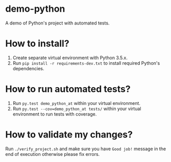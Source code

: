 demo-python
===========
A demo of Python's project with automated tests.

How to install?
===============
1. Create separate virtual environment with Python 3.5.x.
2. Run `pip install -r requirements-dev.txt` to install required Python's dependencies.

How to run automated tests?
============================
1. Run `py.test demo_python_at` within your virtual environment.
2. Run `py.test --cov=demo_python_at tests/` within your virtual environment to run tests with coverage. 
 
How to validate my changes?
===========================
Run `./verify_project.sh` and make sure you have `Good job!` message in the end of execution otherwise please fix errors.
